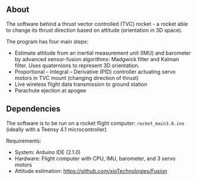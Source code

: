## About 
The software behind a thrust vector controlled (TVC) rocket - a rocket able to change its thrust direction based on attitude (orientation in 3D space). 

The program has four main steps: 
* Estimate attitude from an inertial measurement unit (IMU) and barometer by advanced sensor-fusion algorithms: Madgwick filter and Kalman filter. Uses quaternions to represent 3D orientation.
* Proportional – Integral – Derivative (PID) controller actuating servo motors in TVC mount (changing direction of thrust) 
* Live wireless flight data transmission to ground station
* Parachute ejection at apogee 

## Dependencies
The software is to be run on a rocket flight computer: ```rocket_main3.0.ino```
(ideally with a Teensy 4.1 microcontroller)

Requirements: 
* System: Arduino IDE (2.1.0)
* Hardware: Flight computer with CPU, IMU, barometer, and 3 servo motors 
* Attitude estimation: https://github.com/xioTechnologies/Fusion
